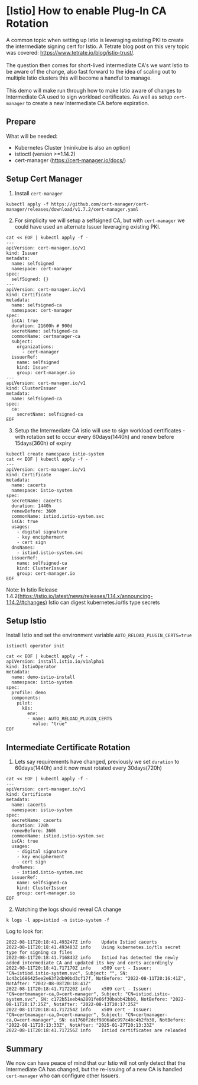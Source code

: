 # [Istio] How to enable Plug-In CA Rotation

A common topic when setting up Istio is leveraging existing PKI to create the intermediate signing cert for Istio.  A Tetrate blog post on this very topic was covered: https://www.tetrate.io/blog/istio-trust/.  
<br>
The question then comes for short-lived intermediate CA's we want Istio to be aware of the change, also fast forward to the idea of scaling out to multiple Istio clusters this will become a handful to manage.
<br>
<br>
This demo will make run through how to make Istio aware of changes to Intermediate CA used to sign workload certificates.  As well as setup `cert-manager` to create a new Intermediate CA before expiration.

## Prepare
What will be needed:
- Kubernetes Cluster (minikube is also an option)
- istioctl (version >=1.14.2)
- cert-manager (https://cert-manager.io/docs/)

## Setup Cert Manager
1. Install `cert-manager`

```
kubectl apply -f https://github.com/cert-manager/cert-manager/releases/download/v1.7.2/cert-manager.yaml
```

2. For simplicity we will setup a selfsigned CA, but with `cert-manager` we could have used an alternate Issuer leveraging existing PKI.
```
cat << EOF | kubectl apply -f -
---
apiVersion: cert-manager.io/v1
kind: Issuer
metadata:
  name: selfsigned
  namespace: cert-manager
spec:
  selfSigned: {}
---
apiVersion: cert-manager.io/v1
kind: Certificate
metadata:
  name: selfsigned-ca
  namespace: cert-manager
spec:
  isCA: true
  duration: 21600h # 900d
  secretName: selfsigned-ca
  commonName: certmanager-ca
  subject:
    organizations:
      - cert-manager
  issuerRef:
    name: selfsigned
    kind: Issuer
    group: cert-manager.io
---
apiVersion: cert-manager.io/v1
kind: ClusterIssuer
metadata:
  name: selfsigned-ca
spec:
  ca:
    secretName: selfsigned-ca
EOF
```

3. Setup the Intermediate CA istio will use to sign workload certificates - with rotation set to occur every 60days(1440h) and renew before 15days(360h) of expiry
```
kubectl create namespace istio-system
cat << EOF | kubectl apply -f -
---
apiVersion: cert-manager.io/v1
kind: Certificate
metadata:
  name: cacerts
  namespace: istio-system
spec:
  secretName: cacerts
  duration: 1440h
  renewBefore: 360h
  commonName: istiod.istio-system.svc
  isCA: true
  usages:
    - digital signature
    - key encipherment
    - cert sign
  dnsNames:
    - istiod.istio-system.svc
  issuerRef:
    name: selfsigned-ca
    kind: ClusterIssuer
    group: cert-manager.io
EOF
```

Note: In Istio Release 1.4.2(https://istio.io/latest/news/releases/1.14.x/announcing-1.14.2/#changes) Istio can digest kubernetes.io/tls type secrets

## Setup Istio
Install Istio and set the environment variable `AUTO_RELOAD_PLUGIN_CERTS=true`

```
istioctl operator init

cat << EOF | kubectl apply -f -
apiVersion: install.istio.io/v1alpha1
kind: IstioOperator
metadata:
  name: demo-istio-install
  namespace: istio-system
spec:
  profile: demo
  components:
    pilot:
      k8s:
        env:
        - name: AUTO_RELOAD_PLUGIN_CERTS
          value: "true"
EOF
```

## Intermediate Certificate Rotation
1. Lets say requirements have changed, previously we set `duration` to 60days(1440h) and it now must rotated every 30days(720h)

```
cat << EOF | kubectl apply -f -
---
apiVersion: cert-manager.io/v1
kind: Certificate
metadata:
  name: cacerts
  namespace: istio-system
spec:
  secretName: cacerts
  duration: 720h 
  renewBefore: 360h
  commonName: istiod.istio-system.svc
  isCA: true
  usages:
    - digital signature
    - key encipherment
    - cert sign
  dnsNames:
    - istiod.istio-system.svc
  issuerRef:
    name: selfsigned-ca
    kind: ClusterIssuer
    group: cert-manager.io
EOF
```

2. Watching the logs should reveal CA change
```
k logs -l app=istiod -n istio-system -f
```

Log to look for:
```
2022-08-11T20:18:41.493247Z	info	Update Istiod cacerts
2022-08-11T20:18:41.493483Z	info	Using kubernetes.io/tls secret type for signing ca files
2022-08-11T20:18:41.716843Z	info	Istiod has detected the newly added intermediate CA and updated its key and certs accordingly
2022-08-11T20:18:41.717170Z	info	x509 cert - Issuer: "CN=istiod.istio-system.svc", Subject: "", SN: 1c43c1686425ee2e63f2db90bd3cf17f, NotBefore: "2022-08-11T20:16:41Z", NotAfter: "2032-08-08T20:18:41Z"
2022-08-11T20:18:41.717220Z	info	x509 cert - Issuer: "CN=certmanager-ca,O=cert-manager", Subject: "CN=istiod.istio-system.svc", SN: c172b51eeb4a2891fe66f30babb42bb0, NotBefore: "2022-08-11T20:17:25Z", NotAfter: "2022-08-13T20:17:25Z"
2022-08-11T20:18:41.717254Z	info	x509 cert - Issuer: "CN=certmanager-ca,O=cert-manager", Subject: "CN=certmanager-ca,O=cert-manager", SN: ea1760f2dcf9806a8c997c4bc4b2fb30, NotBefore: "2022-08-11T20:13:33Z", NotAfter: "2025-01-27T20:13:33Z"
2022-08-11T20:18:41.717256Z	info	Istiod certificates are reloaded
```

## Summary

We now can have peace of mind that our Istio will not only detect that the Intermediate CA has changed, but the re-issuing of a new CA is handled `cert-manager` who can configure other Issuers.

